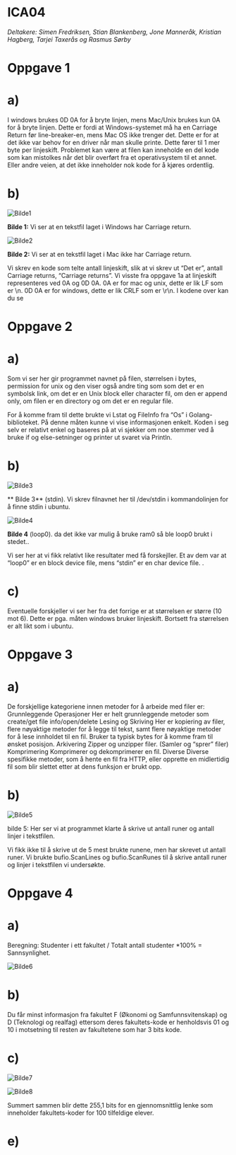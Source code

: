# ICA04


*Deltakere: Simen Fredriksen, Stian Blankenberg, Jone Manneråk, Kristian Hagberg, Tarjei Taxerås og Rasmus Sørby*


# Oppgave 1

# a)
 
I windows brukes 0D 0A for å bryte linjen, mens Mac/Unix brukes kun 0A for å bryte linjen. Dette er fordi at Windows-systemet må ha en Carriage Return før line-breaker-en, mens Mac OS ikke trenger det. Dette er for at det ikke var behov for en driver når man skulle printe. Dette fører til 1 mer byte per linjeskift. Problemet kan være at filen kan inneholde en del kode som kan mistolkes når det blir overført fra et operativsystem til et annet.  Eller andre veien, at det ikke inneholder nok kode for å kjøres ordentlig.


# b)

![Bilde1](https://scontent-arn2-1.xx.fbcdn.net/v/t34.0-12/18518521_10158500805705411_1438605580_n.png?oh=5c6eb8280f2f5469352af141924ddb3b&oe=591E34A2)

**Bilde 1:** Vi ser at en tekstfil laget i Windows har Carriage return.

![Bilde2](https://scontent-arn2-1.xx.fbcdn.net/v/t34.0-12/18450210_10158500813615411_1181054389_n.png?oh=59b8431860d00592346163630d5382eb&oe=591D62CF)

**Bilde 2:** Vi ser at en tekstfil laget i Mac ikke har Carriage return.


Vi skrev en kode som telte antall linjeskift, slik at vi skrev ut “Det er”, antall Carriage returns, “Carriage returns”. 
Vi visste fra oppgave 1a at linjeskift representeres ved 0A og 0D 0A. 
0A er for mac og unix, dette er lik LF som er \n. 
0D 0A er for windows, dette er lik CRLF som er \r\n.
I kodene over kan du se 


# Oppgave 2
# a)

Som vi ser her gir programmet navnet på filen, størrelsen i bytes, permission for unix og den viser også andre ting som som det er en symbolsk link, om det er en Unix block eller character fil, om den er append only, om filen er en directory og om det er en regular file.
 
For å komme fram til dette brukte vi Lstat og FileInfo fra “Os” i  Golang-biblioteket. På denne måten kunne vi vise informasjonen enkelt. Koden i seg selv er relativt enkel og baseres på at vi sjekker om noe stemmer ved å bruke if og else-setninger og printer ut svaret via Println. 


# b)

![Bilde3](https://scontent-arn2-1.xx.fbcdn.net/v/t34.0-12/18579247_10158500805710411_1171721428_n.png?oh=cde07d453b48522dba4598f58439c929&oe=591D76EE)

** Bilde 3** (stdin). Vi skrev filnavnet her til /dev/stdin i kommandolinjen for å finne stdin i ubuntu. 


![Bilde4](https://scontent-arn2-1.xx.fbcdn.net/v/t34.0-12/18554610_10158500805715411_2066292245_n.png?oh=b72c3ca9e68f3940fe92ab5aa6c410ad&oe=591D37AF)

**Bilde 4** (loop0). da det ikke var mulig å bruke ram0 så ble loop0 brukt i stedet.. 

Vi ser her at vi fikk relativt like resultater med få forskejller. Et av dem var at “loop0” er en block device file, mens “stdin” er en char device file. . 


# c)
Eventuelle forskjeller vi ser her fra det forrige er at størrelsen er større (10 mot 6). Dette er pga. måten windows bruker linjeskift. Bortsett fra størrelsen er alt likt som i ubuntu. 


# Oppgave 3

# a)

De forskjellige kategoriene innen metoder for å arbeide med filer er:
Grunnleggende Operasjoner
Her er helt grunnleggende metoder som create/get file info/open/delete
Lesing og Skriving
Her er kopiering av filer, flere nøyaktige metoder for å legge til tekst, samt flere nøyaktige metoder for å lese innholdet til en fil. Bruker ta typisk bytes for å komme fram til ønsket posisjon.
Arkivering
Zipper og unzipper filer. (Samler og “sprer” filer)
Komprimering
Komprimerer og dekomprimerer en fil.
Diverse
Diverse spesifikke metoder, som å hente en fil fra HTTP, eller opprette en midlertidig fil som blir slettet etter at dens funksjon er brukt opp.

# b)

![Bilde5](https://scontent-arn2-1.xx.fbcdn.net/v/t34.0-12/18492924_10158500835360411_88144497_n.png?oh=23513638fa6de63268d540e56467ec69&oe=591CFDE2)

bilde 5: Her ser vi at programmet klarte å skrive ut antall runer og antall linjer i tekstfilen. 

Vi fikk ikke til å skrive ut de 5 mest brukte runene, men har skrevet ut antall runer. Vi brukte bufio.ScanLines og bufio.ScanRunes til å skrive antall runer og linjer i tekstfilen vi undersøkte.


# Oppgave 4

# a)

Beregning: Studenter i ett fakultet / Totalt antall studenter *100% = Sannsynlighet.

![Bilde6](https://scontent-arn2-1.xx.fbcdn.net/v/t34.0-12/18515947_10158500835355411_1633395177_n.png?oh=fa2eef280bd3d5ad11337c032163a246&oe=591D1E4D)


# b)

Du får minst informasjon fra fakultet F (Økonomi og Samfunnsvitenskap) og D (Teknologi og realfag) ettersom deres fakultets-kode er henholdsvis 01 og 10 i motsetning til resten av fakultetene som har 3 bits kode.

# c)

![Bilde7](https://scontent-arn2-1.xx.fbcdn.net/v/t34.0-12/18516066_10158500835365411_620334031_n.png?oh=c39b113b47659d4d7bbf00eb74d812b8&oe=591D2022)


![Bilde8](https://scontent-arn2-1.xx.fbcdn.net/v/t34.0-12/18515918_10158500835350411_2009112016_n.png?oh=bcb9eaccf049e1f92a358ed414f7c4b8&oe=591CE961)

Summert sammen blir dette 255,1 bits for en gjennomsnittlig lenke som inneholder fakultets-koder for 100 tilfeldige elever.


# e)
